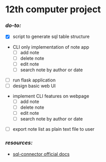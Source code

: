 # 12th computer project

### _do-to:_

- [X] script to generate sql table structure
- CLI only implementation of note app
    - [ ] add note
    - [ ] delete note
    - [ ] edit note
    - [ ] search note by author or date
- [ ] run flask application
- [ ] design basic web UI
- implement CLI features on webpage
    - [ ] add note
    - [ ] delete note
    - [ ] edit note
    - [ ] search note by author or date
- [ ] export note list as plain text file to user

### _resources:_
- [sql-connector official docs](https://dev.mysql.com/doc/connector-python/en)